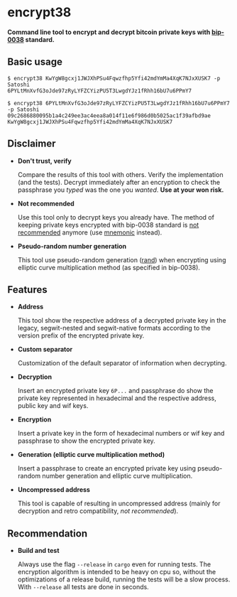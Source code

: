 encrypt38
=========

**Command line tool to encrypt and decrypt bitcoin private keys with
[bip-0038](https://github.com/bitcoin/bips/blob/master/bip-0038.mediawiki) standard.**

## Basic usage

```console
$ encrypt38 KwYgW8gcxj1JWJXhPSu4Fqwzfhp5Yfi42mdYmMa4XqK7NJxXUSK7 -p Satoshi
6PYLtMnXvfG3oJde97zRyLYFZCYizPU5T3LwgdYJz1fRhh16bU7u6PPmY7
```

```console
$ encrypt38 6PYLtMnXvfG3oJde97zRyLYFZCYizPU5T3LwgdYJz1fRhh16bU7u6PPmY7 -p Satoshi
09c2686880095b1a4c249ee3ac4eea8a014f11e6f986d0b5025ac1f39afbd9ae
KwYgW8gcxj1JWJXhPSu4Fqwzfhp5Yfi42mdYmMa4XqK7NJxXUSK7
```

## Disclaimer

* **Don't trust, verify**

    Compare the results of this tool with others. Verify the implementation (and the tests). Decrypt immediately after an encryption to check the passphrase you *typed* was the one you *wanted*. **Use at your won risk.**

* **Not recommended**

    Use this tool only to decrypt keys you already have. The method of keeping private keys encrypted with bip-0038 standard is [not recommended](https://youtu.be/MbwLVok4gWA?t=2462) anymore (use [mnemonic](https://crates.io/crates/mnemonic39) instead).

* **Pseudo-random number generation**

    This tool use pseudo-random generation ([rand](https://crates.io/crates/rand)) when encrypting using elliptic curve multiplication method (as specified in bip-0038).

## Features

* **Address**

    This tool show the respective address of a decrypted private key in the legacy, segwit-nested and segwit-native formats according to the version prefix of the encrypted private key.

* **Custom separator**

    Customization of the default separator of information when decrypting.

* **Decryption**

    Insert an encrypted private key `6P...` and passphrase do show the private key represented in hexadecimal and the respective address, public key and wif keys.

* **Encryption**

    Insert a private key in the form of hexadecimal numbers or wif key and passphrase to show the encrypted private key.

* **Generation (elliptic curve multiplication method)**

    Insert a passphrase to create an encrypted private key using pseudo-random number generation and elliptic curve multiplication.

* **Uncompressed address**

    This tool is capable of resulting in uncompressed address (mainly for decryption and retro compatibility, *not recommended*).

## Recommendation

* **Build and test**

    Always use the flag `--release` in `cargo` even for running tests. The encryption algorithm is intended to be heavy on cpu so, without the optimizations of a release build, running the tests will be a slow process. With `--release` all tests are done in seconds.
